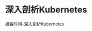 # 深入剖析Kubernetes

[极客时间-深入剖析Kubernetes](https://ruddy-quokka-27f.notion.site/Kubernetes-7afc7812cba541feb39fd04cc7b3bd86)

